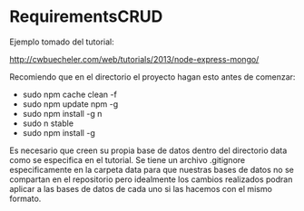 RequirementsCRUD
================

Ejemplo tomado del tutorial:

http://cwbuecheler.com/web/tutorials/2013/node-express-mongo/

Recomiendo que en el directorio el proyecto hagan esto antes de comenzar:
- sudo npm cache clean -f 
- sudo npm update npm -g 
- sudo npm install -g n 
- sudo n stable 
- sudo npm install -g

Es necesario que creen su propia base de datos dentro del directorio data como se especifica en el tutorial. Se tiene un archivo .gitignore especificamente en la carpeta data para que nuestras bases de datos no se compartan en el repositorio pero idealmente los cambios realizados podran aplicar a las bases de datos de cada uno si las hacemos con el mismo formato.
